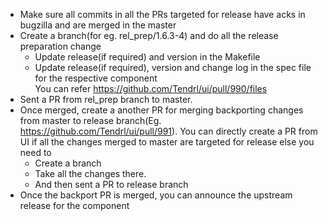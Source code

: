 * Make sure all commits in all the PRs targeted for release have acks in bugzilla and are merged in the master
* Create a branch(for eg. rel_prep/1.6.3-4) and do all the release preparation change
  * Update release(if required) and version in the Makefile
  * Update release(if required), version and change log in the spec file for the respective component  
    You can refer https://github.com/Tendrl/ui/pull/990/files  
* Sent a PR from rel_prep branch to master.
* Once merged, create a another PR for merging backporting changes from master to release branch(Eg. https://github.com/Tendrl/ui/pull/991). You can directly create a PR from UI if all the changes merged to master are targeted for release else you need to
  * Create a branch
  * Take all the changes there.
  * And then sent a PR to release branch
* Once the backport PR is merged, you can announce the upstream release for the component

